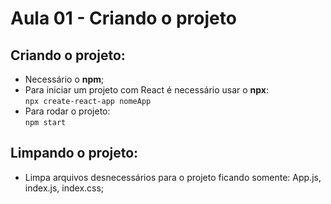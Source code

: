 # Aula 01 - Criando o projeto
## Criando o projeto:
- Necessário o **npm**;  
- Para iniciar um projeto com React é necessário usar o **npx**:  
```npx create-react-app nomeApp```
- Para rodar o projeto:  
```npm start```
## Limpando o projeto:  
- Limpa arquivos desnecessários para o projeto ficando somente: App.js, index.js, index.css;